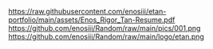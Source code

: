 https://raw.githubusercontent.com/enosiii/etan-portfolio/main/assets/Enos_Rigor_Tan-Resume.pdf
https://github.com/enosiii/Random/raw/main/pics/001.png
https://github.com/enosiii/Random/raw/main/logo/etan.png

